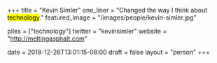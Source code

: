 +++
title = "Kevin Simler"
one_liner = "Changed the way I think about <mark>technology</mark>."
featured_image = "/images/people/kevin-simler.jpg"

piles = ["technology"]
twitter = "kevinsimler"
website = "http://meltingasphalt.com"

date = 2018-12-26T13:01:15-08:00
draft = false
layout = "person"
+++


